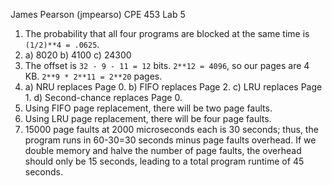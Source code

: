 James Pearson (jmpearso)
CPE 453
Lab 5

1. The probability that all four programs are blocked at the same time is
`(1/2)**4 = .0625`.
2. a) 8020
   b) 4100
   c) 24300
3. The offset is `32 - 9 - 11 = 12` bits.  `2**12 = 4096`, so our pages are 4
KB.  `2**9 * 2**11 = 2**20` pages.
4. a) NRU replaces Page 0.
   b) FIFO replaces Page 2.
   c) LRU replaces Page 1.
   d) Second-chance replaces Page 0.
5. Using FIFO page replacement, there will be two page faults.
6. Using LRU page replacement, there will be four page faults.
7. 15000 page faults at 2000 microseconds each is 30 seconds; thus, the program
runs in 60-30=30 seconds minus page faults overhead.  If we double memory and
halve the number of page faults, the overhead should only be 15 seconds,
leading to a total program runtime of 45 seconds.

